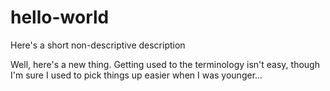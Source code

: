 # hello-world
Here's a short non-descriptive description

Well, here's a new thing. Getting used to the terminology isn't easy, though I'm sure I used to pick things up easier when I was younger...


